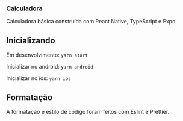 ### Calculadora
Calculadora básica construída com React Native, TypeScript e Expo.

## Inicializando

Em desenvolvimento:
```yarn start```

Inicializar no android:
```yarn android```

Inicializar no ios:
```yarn ios```

## Formatação
A formatação e estilo de código foram feitos com Eslint e Prettier.